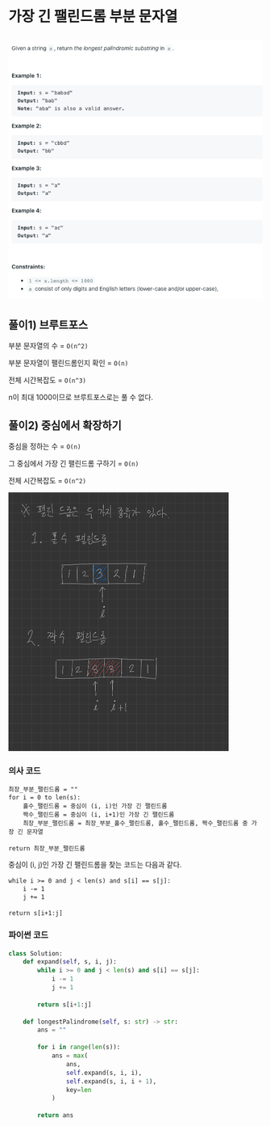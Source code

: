 

# 가장 긴 팰린드롬 부분 문자열

## ![problem](1.png)

## 풀이1) 브루트포스

부분 문자열의 수 = `O(n^2)`

부분 문자열이 팰린드롬인지 확인 = `O(n)`

전체 시간복잡도 = `O(n^3)`

n이 최대 1000이므로 브루트포스로는 풀 수 없다.



## 풀이2) 중심에서 확장하기

중심을 정하는 수 = `O(n)`

그 중심에서 가장 긴 팰린드롬 구하기 = `O(n)`

전체 시간복잡도 = `O(n^2)`

<img src="2.jpeg" alt="IMG_C2061004D105-1" style="zoom: 50%;" />

### 의사 코드

```
최장_부분_팰린드롬 = ""
for i = 0 to len(s):
    홀수_팰린드롬 = 중심이 (i, i)인 가장 긴 팰린드롬
    짝수_팰린드롬 = 중심이 (i, i+1)인 가장 긴 팰린드롬
    최장_부분_팰린드롬 = 최장_부분_홀수_팰린드롬, 홀수_팰린드롬, 짝수_팰린드롬 중 가장 긴 문자열
    
return 최장_부분_팰린드롬
```

중심이 (i, j)인 가장 긴 팰린드롬을 찾는 코드는 다음과 같다.

```
while i >= 0 and j < len(s) and s[i] == s[j]:
    i -= 1
    j += 1
    
return s[i+1:j]
```

### 파이썬 코드

```python
class Solution:
    def expand(self, s, i, j):
        while i >= 0 and j < len(s) and s[i] == s[j]:
            i -= 1
            j += 1

        return s[i+1:j]

    def longestPalindrome(self, s: str) -> str:
        ans = ""

        for i in range(len(s)):
            ans = max(
                ans,
                self.expand(s, i, i),
                self.expand(s, i, i + 1),
                key=len
            )

        return ans
```